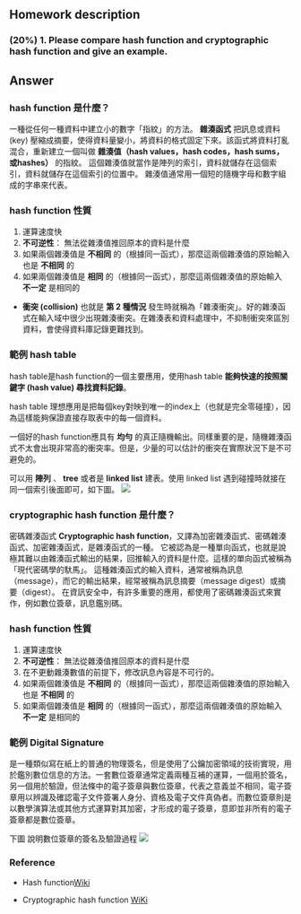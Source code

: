 ## Homework description

### (20%) 1. Please compare hash function and cryptographic hash function and give an example.
## Answer
### hash function 是什麼？
一種從任何一種資料中建立小的數字「指紋」的方法。
**雜湊函式** 把訊息或資料 (key) 壓縮成摘要，使得資料量變小，將資料的格式固定下來。該函式將資料打亂 混合，重新建立一個叫做 **雜湊值（hash values，hash codes，hash sums，或hashes）** 的指紋。
這個雜湊值就當作是陣列的索引，資料就儲存在這個索引，資料就儲存在這個索引的位置中。
雜湊值通常用一個短的隨機字母和數字組成的字串來代表。

### hash function 性質
1. 運算速度快
2. **不可逆性**： 無法從雜湊值推回原本的資料是什麼
3. 如果兩個雜湊值是 **不相同** 的（根據同一函式），那麼這兩個雜湊值的原始輸入也是 **不相同** 的
4. 如果兩個雜湊值是 **相同** 的（根據同一函式），那麼這兩個雜湊值的原始輸入 **不一定** 是相同的

* **衝突 (collision)**
也就是 **第 2 種情況** 發生時就稱為「雜湊衝突」。好的雜湊函式在輸入域中很少出現雜湊衝突。在雜湊表和資料處理中，不抑制衝突來區別資料，會使得資料庫記錄更難找到。

### 範例 **hash table**

hash table是hash function的一個主要應用，使用hash table **能夠快速的按照關鍵字 (hash value) 尋找資料記錄**。

hash table 理想應用是把每個key對映到唯一的index上（也就是完全零碰撞），因為這樣能夠保證直接存取表中的每一個資料。

一個好的hash function應具有 **均勻** 的真正隨機輸出。同樣重要的是，隨機雜湊函式不太會出現非常高的衝突率。但是，少量的可以估計的衝突在實際狀況下是不可避免的。

可以用 **陣列** 、 **tree** 或者是 **linked list** 建表。使用 linked list 遇到碰撞時就接在同一個索引後面即可，如下圖。
![](https://i.imgur.com/D85eZMz.png)


### cryptographic hash function 是什麼？
密碼雜湊函式 **Cryptographic hash function**，又譯為加密雜湊函式、密碼雜湊函式、加密雜湊函式，是雜湊函式的一種。
它被認為是一種單向函式，也就是說極其難以由雜湊函式輸出的結果，回推輸入的資料是什麼。這樣的單向函式被稱為「現代密碼學的馱馬」。
這種雜湊函式的輸入資料，通常被稱為訊息（message），而它的輸出結果，經常被稱為訊息摘要（message digest）或摘要（digest）。
在資訊安全中，有許多重要的應用，都使用了密碼雜湊函式來實作，例如數位簽章，訊息鑑別碼。

### hash function 性質
1. 運算速度快
2. **不可逆性**： 無法從雜湊值推回原本的資料是什麼
3. 在不更動雜湊數值的前提下，修改訊息內容是不可行的。
4. 如果兩個雜湊值是 **不相同** 的（根據同一函式），那麼這兩個雜湊值的原始輸入也是 **不相同** 的
5. 如果兩個雜湊值是 **相同** 的（根據同一函式），那麼這兩個雜湊值的原始輸入 **不一定** 是相同的

### 範例 **Digital Signature**
是一種類似寫在紙上的普通的物理簽名，但是使用了公鑰加密領域的技術實現，用於鑑別數位信息的方法。一套數位簽章通常定義兩種互補的運算，一個用於簽名，另一個用於驗證，但法條中的電子簽章與數位簽章，代表之意義並不相同，電子簽章用以辨識及確認電子文件簽署人身分、資格及電子文件真偽者。而數位簽章則是以數學演算法或其他方式運算對其加密，才形成的電子簽章，意即並非所有的電子簽章都是數位簽章。


下圖 說明數位簽章的簽名及驗證過程
![](https://upload.wikimedia.org/wikipedia/commons/6/66/Digital_Signature_diagram_zh-CN.svg)


### Reference
- Hash function[Wiki](https://zh.wikipedia.org/wiki/散列函數) 

- Cryptographic hash function [WiKi](https://en.wikipedia.org/wiki/Cryptographic_hash_function)




